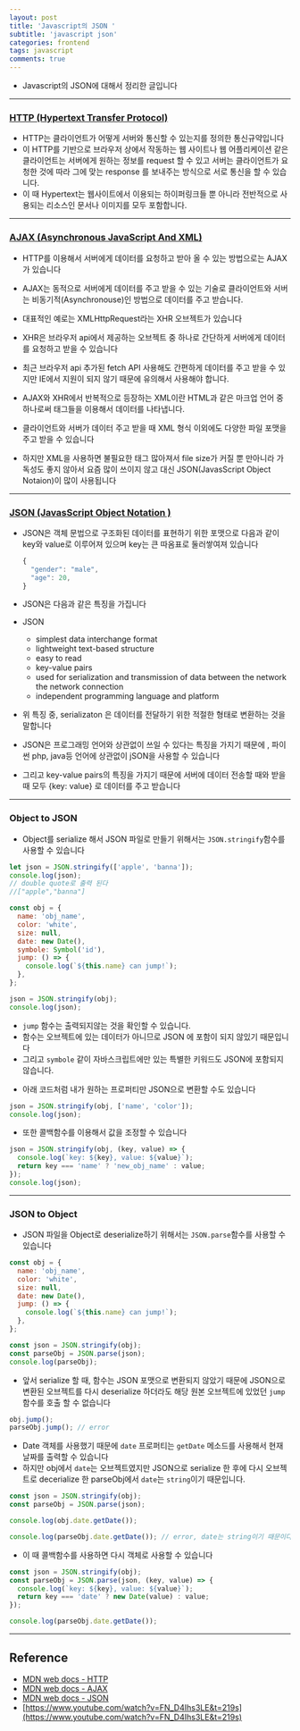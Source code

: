 ```yaml
---
layout: post
title: 'Javascript의 JSON '
subtitle: 'javascript json'
categories: frontend
tags: javascript
comments: true
---
```


- Javascript의 JSON에 대해서 정리한 글입니다

---

### [HTTP (Hypertext Transfer Protocol)](https://developer.mozilla.org/en-US/docs/Web/HTTP)

- HTTP는 클라이언트가 어떻게 서버와 통신할 수 있는지를 정의한 통신규약입니다
- 이 HTTP를 기반으로 브라우저 상에서 작동하는 웹 사이트나 웹 어플리케이션 같은 클라이언트는 서버에게 원하는 정보를 request 할 수 있고 서버는 클라이언트가 요청한 것에 따라 그에 맞는 response 를 보내주는 방식으로 서로 통신을 할 수 있습니다.
- 이 때 Hypertext는 웹사이트에서 이용되는 하이퍼링크들 뿐 아니라 전반적으로 사용되는 리소스인 문서나 이미지를 모두 포함합니다.

---

### [AJAX (Asynchronous JavaScript And XML)]([https://developer.mozilla.org/en-US/docs/Web/Guide/AJAX])

- HTTP를 이용해서 서버에게 데이터를 요청하고 받아 올 수 있는 방법으로는 AJAX가 있습니다
- AJAX는 동적으로 서버에게 데이터를 주고 받을 수 있는 기술로 클라이언트와 서버는 비동기적(Asynchronouse)인 방법으로 데이터를 주고 받습니다.
- 대표적인 예로는 XMLHttpRequest라는 XHR 오브젝트가 있습니다
- XHR은 브라우저 api에서 제공하는 오브젝트 중 하나로 간단하게 서버에게 데이터를 요청하고 받을 수 있습니다
- 최근 브라우저 api 추가된 fetch API 사용해도 간편하게 데이터를 주고 받을 수 있지만 IE에서 지원이 되지 않기 때문에 유의해서 사용해야 합니다.

- AJAX와 XHR에서 반복적으로 등장하는 XML이란 HTML과 같은 마크업 언어 중 하나로써 태그들을 이용해서 데이터를 나타냅니다.
- 클라이언트와 서버가 데이터 주고 받을 때 XML 형식 이외에도 다양한 파일 포맷을 주고 받을 수 있습니다
- 하지만 XML을 사용하면 불필요한 태그 많아져서 file size가 커질 뿐 만아니라 가독성도 좋지 않아서 요즘 많이 쓰이지 않고 대신 JSON(JavasScript Object Notaion)이 많이 사용됩니다

---

### [JSON (JavasScript Object Notation )](https://developer.mozilla.org/en-us/docs/learn/javascript/objects/json)

- JSON은 객체 문법으로 구조화된 데이터를 표현하기 위한 포맷으로 다음과 같이 key와 value로 이루어져 있으며 key는 큰 따옴표로 둘러쌓여져 있습니다

  ```javascript
  {
    "gender": "male",
    "age": 20,
  }
  ```

* JSON은 다음과 같은 특징을 가집니다
* JSON

  - simplest data interchange format
  - lightweight text-based structure
  - easy to read
  - key-value pairs
  - used for serialization and transmission of data between the network the network connection
  - independent programming language and platform

* 위 특징 중, serializaton 은 데이터를 전달하기 위한 적절한 형태로 변환하는 것을 말합니다
* JSON은 프로그래밍 언어와 상관없이 쓰일 수 있다는 특징을 가지기 때문에 , 파이썬 php, java등 언어에 상관없이 jSON을 사용할 수 있습니다
* 그리고 key-value pairs의 특징을 가지기 때문에 서버에 데이터 전송할 때와 받을 때 모두 {key: value} 로 데이터를 주고 받습니다

---

### Object to JSON

- Object를 serialize 해서 JSON 파일로 만들기 위해서는 `JSON.stringify`함수를 사용할 수 있습니다

```javascript
let json = JSON.stringify(['apple', 'banna']);
console.log(json);
// double quote로 출력 된다
//["apple","banna"]
```

```javascript
const obj = {
  name: 'obj_name',
  color: 'white',
  size: null,
  date: new Date(),
  symbole: Symbol('id'),
  jump: () => {
    console.log(`${this.name} can jump!`);
  },
};

json = JSON.stringify(obj);
console.log(json);
```

- `jump` 함수는 출력되지않는 것을 확인할 수 있습니다.
- 함수는 오브젝트에 있는 데이터가 아니므로 JSON 에 포함이 되지 않있기 때문입니다
- 그리고 `symbole` 같이 자바스크립트에만 있는 특별한 키워드도 JSON에 포함되지 않습니다.

* 아래 코드처럼 내가 원하는 프로퍼티만 JSON으로 변환할 수도 있습니다

```javascript
json = JSON.stringify(obj, ['name', 'color']);
console.log(json);
```

- 또한 콜백함수를 이용해서 값을 조정할 수 있습니다

```javascript
json = JSON.stringify(obj, (key, value) => {
  console.log(`key: ${key}, value: ${value}`);
  return key === 'name' ? 'new_obj_name' : value;
});
console.log(json);
```

---

### JSON to Object

- JSON 파일을 Object로 deserialize하기 위해서는 `JSON.parse`함수를 사용할 수 있습니다

```javascript
const obj = {
  name: 'obj_name',
  color: 'white',
  size: null,
  date: new Date(),
  jump: () => {
    console.log(`${this.name} can jump!`);
  },
};

const json = JSON.stringify(obj);
const parseObj = JSON.parse(json);
console.log(parseObj);
```

- 앞서 serialize 할 때, 함수는 JSON 포맷으로 변환되지 않았기 때문에 JSON으로 변환된 오브젝트를 다시 deserialize 하더라도 해당 원본 오브젝트에 있었던 `jump` 함수를 호출 할 수 없습니다

```javascript
obj.jump();
parseObj.jump(); // error
```

- Date 객체를 사용했기 때문에 `date` 프로퍼티는 `getDate` 메소드를 사용해서 현재 날짜를 출력할 수 있습니다
- 하지만 obj에서 `date`는 오브젝트였지만 JSON으로 serialize 한 후에 다시 오브젝트로 decerialize 한 parseObj에서 `date`는 `string`이기 때문입니다.

```javascript
const json = JSON.stringify(obj);
const parseObj = JSON.parse(json);

console.log(obj.date.getDate());

console.log(parseObj.date.getDate()); // error, date는 string이기 때문이다
```

- 이 때 콜백함수를 사용하면 다시 객체로 사용할 수 있습니다

```javascript
const json = JSON.stringify(obj);
const parseObj = JSON.parse(json, (key, value) => {
  console.log(`key: ${key}, value: ${value}`);
  return key === 'date' ? new Date(value) : value;
});

console.log(parseObj.date.getDate());
```

---

## Reference

- [MDN web docs - HTTP](https://developer.mozilla.org/en-US/docs/Web/HTTP)
- [MDN web docs - AJAX](https://developer.mozilla.org/en-US/docs/Web/Guide/AJAX)
- [MDN web docs - JSON](https://developer.mozilla.org/en-US/docs/Learn/JavaScript/Objects/JSON)
- [https://www.youtube.com/watch?v=FN_D4Ihs3LE&t=219s](https://www.youtube.com/watch?v=FN_D4Ihs3LE&t=219s)
